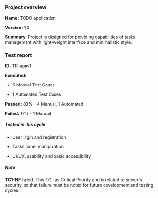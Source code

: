 
### Project overview

**Name:** TODO application

**Version:** 1.0

**Summary:** Project is designed for providing capabilities of tasks management with light-weight interface and minimalistic style.

### Test report

**ID:** TR-appv1

**Executed:**

- 5 Manual Test Cases

- 1 Automated Test Cases

**Passed:** 83% - 4 Manual, 1 Automated

**Failed:** 17% - 1 Manual

##### Tested in this cycle

- User login and registration 

- Tasks panel manipulation

- UI/UX, usability and basic accessibility

##### Note

**TC1-NF** failed. This TC has Critical Priority and is related to server's security, so that failure must be noted for future development and testing cycles.